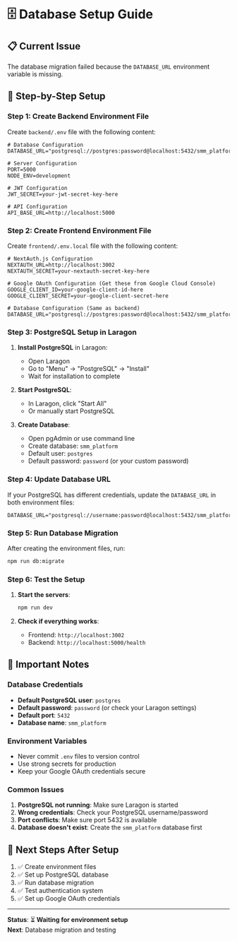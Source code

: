 # 🗄️ Database Setup Guide

## 📋 **Current Issue**
The database migration failed because the `DATABASE_URL` environment variable is missing.

## 🔧 **Step-by-Step Setup**

### **Step 1: Create Backend Environment File**

Create `backend/.env` file with the following content:

```env
# Database Configuration
DATABASE_URL="postgresql://postgres:password@localhost:5432/smm_platform"

# Server Configuration
PORT=5000
NODE_ENV=development

# JWT Configuration
JWT_SECRET=your-jwt-secret-key-here

# API Configuration
API_BASE_URL=http://localhost:5000
```

### **Step 2: Create Frontend Environment File**

Create `frontend/.env.local` file with the following content:

```env
# NextAuth.js Configuration
NEXTAUTH_URL=http://localhost:3002
NEXTAUTH_SECRET=your-nextauth-secret-key-here

# Google OAuth Configuration (Get these from Google Cloud Console)
GOOGLE_CLIENT_ID=your-google-client-id-here
GOOGLE_CLIENT_SECRET=your-google-client-secret-here

# Database Configuration (Same as backend)
DATABASE_URL="postgresql://postgres:password@localhost:5432/smm_platform"
```

### **Step 3: PostgreSQL Setup in Laragon**

1. **Install PostgreSQL** in Laragon:
   - Open Laragon
   - Go to "Menu" → "PostgreSQL" → "Install"
   - Wait for installation to complete

2. **Start PostgreSQL**:
   - In Laragon, click "Start All"
   - Or manually start PostgreSQL

3. **Create Database**:
   - Open pgAdmin or use command line
   - Create database: `smm_platform`
   - Default user: `postgres`
   - Default password: `password` (or your custom password)

### **Step 4: Update Database URL**

If your PostgreSQL has different credentials, update the `DATABASE_URL` in both environment files:

```env
DATABASE_URL="postgresql://username:password@localhost:5432/smm_platform"
```

### **Step 5: Run Database Migration**

After creating the environment files, run:

```bash
npm run db:migrate
```

### **Step 6: Test the Setup**

1. **Start the servers**:
   ```bash
   npm run dev
   ```

2. **Check if everything works**:
   - Frontend: `http://localhost:3002`
   - Backend: `http://localhost:5000/health`

## 🚨 **Important Notes**

### **Database Credentials**
- **Default PostgreSQL user**: `postgres`
- **Default password**: `password` (or check your Laragon settings)
- **Default port**: `5432`
- **Database name**: `smm_platform`

### **Environment Variables**
- Never commit `.env` files to version control
- Use strong secrets for production
- Keep your Google OAuth credentials secure

### **Common Issues**
1. **PostgreSQL not running**: Make sure Laragon is started
2. **Wrong credentials**: Check your PostgreSQL username/password
3. **Port conflicts**: Make sure port 5432 is available
4. **Database doesn't exist**: Create the `smm_platform` database first

## 🎯 **Next Steps After Setup**

1. ✅ Create environment files
2. ✅ Set up PostgreSQL database
3. ✅ Run database migration
4. ✅ Test authentication system
5. ✅ Set up Google OAuth credentials

---

**Status**: ⏳ **Waiting for environment setup**  
**Next**: Database migration and testing
